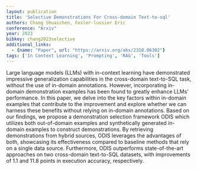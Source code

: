 ```yaml
---
layout: publication
title: 'Selective Demonstrations For Cross-domain Text-to-sql'
authors: Chang Shuaichen, Fosler-lussier Eric
conference: "Arxiv"
year: 2023
bibkey: chang2023selective
additional_links:
  - {name: "Paper", url: "https://arxiv.org/abs/2310.06302"}
tags: ['In Context Learning', 'Prompting', 'RAG', 'Tools']
---
```

Large language models (LLMs) with in-context learning have demonstrated
impressive generalization capabilities in the cross-domain text-to-SQL task,
without the use of in-domain annotations. However, incorporating in-domain
demonstration examples has been found to greatly enhance LLMs' performance. In
this paper, we delve into the key factors within in-domain examples that
contribute to the improvement and explore whether we can harness these benefits
without relying on in-domain annotations. Based on our findings, we propose a
demonstration selection framework ODIS which utilizes both out-of-domain
examples and synthetically generated in-domain examples to construct
demonstrations. By retrieving demonstrations from hybrid sources, ODIS
leverages the advantages of both, showcasing its effectiveness compared to
baseline methods that rely on a single data source. Furthermore, ODIS
outperforms state-of-the-art approaches on two cross-domain text-to-SQL
datasets, with improvements of 1.1 and 11.8 points in execution accuracy,
respectively.
